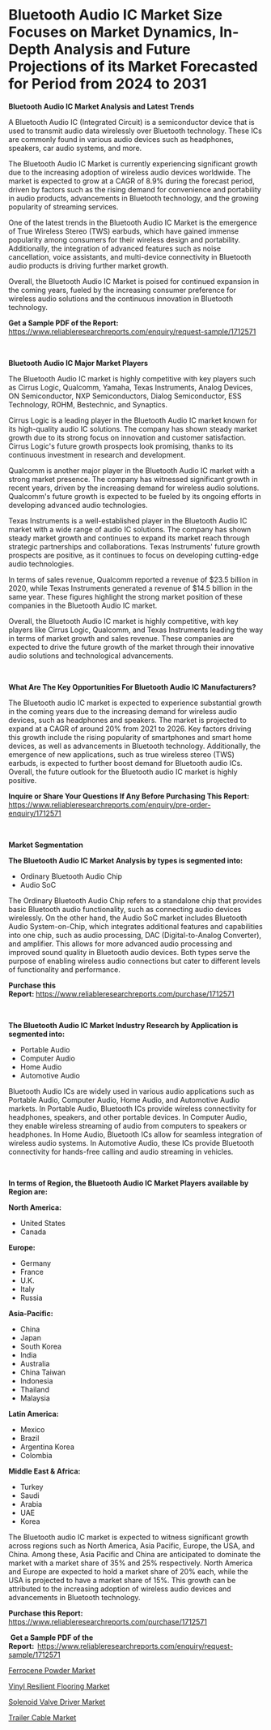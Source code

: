 <p><h1>Bluetooth Audio IC Market Size Focuses on Market Dynamics, In-Depth Analysis and Future Projections of its Market Forecasted for Period from 2024 to 2031</h1></p><p><strong>Bluetooth Audio IC Market Analysis and Latest Trends</strong></p>
<p><p>A Bluetooth Audio IC (Integrated Circuit) is a semiconductor device that is used to transmit audio data wirelessly over Bluetooth technology. These ICs are commonly found in various audio devices such as headphones, speakers, car audio systems, and more.</p><p>The Bluetooth Audio IC Market is currently experiencing significant growth due to the increasing adoption of wireless audio devices worldwide. The market is expected to grow at a CAGR of 8.9% during the forecast period, driven by factors such as the rising demand for convenience and portability in audio products, advancements in Bluetooth technology, and the growing popularity of streaming services.</p><p>One of the latest trends in the Bluetooth Audio IC Market is the emergence of True Wireless Stereo (TWS) earbuds, which have gained immense popularity among consumers for their wireless design and portability. Additionally, the integration of advanced features such as noise cancellation, voice assistants, and multi-device connectivity in Bluetooth audio products is driving further market growth.</p><p>Overall, the Bluetooth Audio IC Market is poised for continued expansion in the coming years, fueled by the increasing consumer preference for wireless audio solutions and the continuous innovation in Bluetooth technology.</p></p>
<p><strong>Get a Sample PDF of the Report:&nbsp;</strong> <a href="https://www.reliableresearchreports.com/enquiry/request-sample/1712571">https://www.reliableresearchreports.com/enquiry/request-sample/1712571</a></p>
<p>&nbsp;</p>
<p><strong>Bluetooth Audio IC Major Market Players</strong></p>
<p><p>The Bluetooth Audio IC market is highly competitive with key players such as Cirrus Logic, Qualcomm, Yamaha, Texas Instruments, Analog Devices, ON Semiconductor, NXP Semiconductors, Dialog Semiconductor, ESS Technology, ROHM, Bestechnic, and Synaptics.</p><p>Cirrus Logic is a leading player in the Bluetooth Audio IC market known for its high-quality audio IC solutions. The company has shown steady market growth due to its strong focus on innovation and customer satisfaction. Cirrus Logic's future growth prospects look promising, thanks to its continuous investment in research and development.</p><p>Qualcomm is another major player in the Bluetooth Audio IC market with a strong market presence. The company has witnessed significant growth in recent years, driven by the increasing demand for wireless audio solutions. Qualcomm's future growth is expected to be fueled by its ongoing efforts in developing advanced audio technologies.</p><p>Texas Instruments is a well-established player in the Bluetooth Audio IC market with a wide range of audio IC solutions. The company has shown steady market growth and continues to expand its market reach through strategic partnerships and collaborations. Texas Instruments' future growth prospects are positive, as it continues to focus on developing cutting-edge audio technologies.</p><p>In terms of sales revenue, Qualcomm reported a revenue of $23.5 billion in 2020, while Texas Instruments generated a revenue of $14.5 billion in the same year. These figures highlight the strong market position of these companies in the Bluetooth Audio IC market.</p><p>Overall, the Bluetooth Audio IC market is highly competitive, with key players like Cirrus Logic, Qualcomm, and Texas Instruments leading the way in terms of market growth and sales revenue. These companies are expected to drive the future growth of the market through their innovative audio solutions and technological advancements.</p></p>
<p>&nbsp;</p>
<p><strong>What Are The Key Opportunities For Bluetooth Audio IC Manufacturers?</strong></p>
<p><p>The Bluetooth audio IC market is expected to experience substantial growth in the coming years due to the increasing demand for wireless audio devices, such as headphones and speakers. The market is projected to expand at a CAGR of around 20% from 2021 to 2026. Key factors driving this growth include the rising popularity of smartphones and smart home devices, as well as advancements in Bluetooth technology. Additionally, the emergence of new applications, such as true wireless stereo (TWS) earbuds, is expected to further boost demand for Bluetooth audio ICs. Overall, the future outlook for the Bluetooth audio IC market is highly positive.</p></p>
<p><strong>Inquire or Share Your Questions If Any Before Purchasing This Report:</strong> <a href="https://www.reliableresearchreports.com/enquiry/pre-order-enquiry/1712571">https://www.reliableresearchreports.com/enquiry/pre-order-enquiry/1712571</a></p>
<p>&nbsp;</p>
<p><strong>Market Segmentation</strong></p>
<p><strong>The Bluetooth Audio IC Market Analysis by types is segmented into:</strong></p>
<p><ul><li>Ordinary Bluetooth Audio Chip</li><li>Audio SoC</li></ul></p>
<p><p>The Ordinary Bluetooth Audio Chip refers to a standalone chip that provides basic Bluetooth audio functionality, such as connecting audio devices wirelessly. On the other hand, the Audio SoC market includes Bluetooth Audio System-on-Chip, which integrates additional features and capabilities into one chip, such as audio processing, DAC (Digital-to-Analog Converter), and amplifier. This allows for more advanced audio processing and improved sound quality in Bluetooth audio devices. Both types serve the purpose of enabling wireless audio connections but cater to different levels of functionality and performance.</p></p>
<p><strong>Purchase this Report:&nbsp;</strong><a href="https://www.reliableresearchreports.com/purchase/1712571">https://www.reliableresearchreports.com/purchase/1712571</a></p>
<p>&nbsp;</p>
<p><strong>The Bluetooth Audio IC Market Industry Research by Application is segmented into:</strong></p>
<p><ul><li>Portable Audio</li><li>Computer Audio</li><li>Home Audio</li><li>Automotive Audio</li></ul></p>
<p><p>Bluetooth Audio ICs are widely used in various audio applications such as Portable Audio, Computer Audio, Home Audio, and Automotive Audio markets. In Portable Audio, Bluetooth ICs provide wireless connectivity for headphones, speakers, and other portable devices. In Computer Audio, they enable wireless streaming of audio from computers to speakers or headphones. In Home Audio, Bluetooth ICs allow for seamless integration of wireless audio systems. In Automotive Audio, these ICs provide Bluetooth connectivity for hands-free calling and audio streaming in vehicles.</p></p>
<p>&nbsp;</p>
<p><strong>In terms of Region, the Bluetooth Audio IC Market Players available by Region are:</strong></p>
<p>
    <p> <strong> North America: </strong>
        <ul>
            <li>United States</li>
            <li>Canada</li>
        </ul>
        </p> 
    <p> <strong> Europe: </strong>
        <ul>
            <li>Germany</li>
            <li>France</li>
            <li>U.K.</li>
            <li>Italy</li>
            <li>Russia</li>
        </ul>
        </p> 
    <p> <strong> Asia-Pacific: </strong>
        <ul>
            <li>China</li>
            <li>Japan</li>
            <li>South Korea</li>
            <li>India</li>
            <li>Australia</li>
            <li>China Taiwan</li>
            <li>Indonesia</li>
            <li>Thailand</li>
            <li>Malaysia</li>
        </ul>
        </p> 
    <p> <strong> Latin America: </strong>
        <ul>
            <li>Mexico</li>
            <li>Brazil</li>
            <li>Argentina Korea</li>
            <li>Colombia</li>
        </ul>
        </p> 
    <p> <strong> Middle East & Africa: </strong>
        <ul>
            <li>Turkey</li>
            <li>Saudi</li>
            <li>Arabia</li>
            <li>UAE</li>
            <li>Korea</li>
        </ul>
    </p>
    </p>
<p><p>The Bluetooth audio IC market is expected to witness significant growth across regions such as North America, Asia Pacific, Europe, the USA, and China. Among these, Asia Pacific and China are anticipated to dominate the market with a market share of 35% and 25% respectively. North America and Europe are expected to hold a market share of 20% each, while the USA is projected to have a market share of 15%. This growth can be attributed to the increasing adoption of wireless audio devices and advancements in Bluetooth technology.</p></p>
<p><strong>Purchase this Report: </strong><a href="https://www.reliableresearchreports.com/purchase/1712571">https://www.reliableresearchreports.com/purchase/1712571</a></p>
<p>&nbsp;<strong>Get a Sample PDF of the Report:&nbsp;&nbsp;</strong><a href="https://www.reliableresearchreports.com/enquiry/request-sample/1712571">https://www.reliableresearchreports.com/enquiry/request-sample/1712571</a></p>
<p><strong></strong></p>
<p><p><a href="https://carnation-joke-41f.notion.site/Ferrocene-Powder-Market-Provides-a-Comprehensive-Analysis-Including-a-Macro-Overview-of-the-Market-a-54332c2d6e8342f0bf88625db911a457">Ferrocene Powder Market</a></p><p><a href="https://adventurous-uranium-ef9.notion.site/Global-Vinyl-Resilient-Flooring-Market-by-Types-Applications-and-Major-Players-with-Regional-Grow-92a9bddaec24432e9ec6f63856d4fd7e">Vinyl Resilient Flooring Market</a></p><p><a href="https://github.com/YashRP12/Market-Research-Report-List-3/blob/main/solenoid-valve-driver-market.md">Solenoid Valve Driver Market</a></p><p><a href="https://view.publitas.com/reportprime-1/trailer-cable-market-share-market-new-trends-analysis-report-by-type-by-application-by-end-use-by-region-and-segment-forecasts-2024-2031/">Trailer Cable Market</a></p></p>